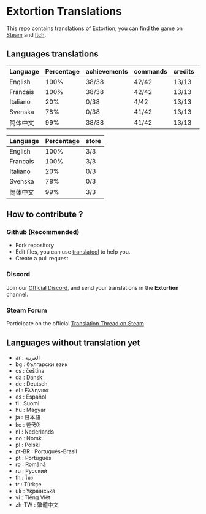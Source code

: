# Extortion Translations

This repo contains translations of Extortion, you can find the game on [Steam](https://store.steampowered.com/app/1299430/Extortion/) and [Itch](https://elanis.itch.io/extortion).

## Languages translations

 |	Language |	Percentage |	achievements |	commands |	credits |	menu |	scripts |
 |	--- |	--- |	--- |	--- |	--- |	--- |	--- |
 |	English |	100% |	38/38 |	42/42 |	13/13 |	17/17 |	79/79 |
 |	Francais |	100% |	38/38 |	42/42 |	13/13 |	17/17 |	79/79 |
 |	Italiano |	20% |	0/38 |	4/42 |	13/13 |	7/17 |	14/79 |
 |	Svenska |	78% |	0/38 |	41/42 |	13/13 |	17/17 |	79/79 |
 |	简体中文 |	99% |	38/38 |	41/42 |	13/13 |	17/17 |	79/79 |


 |	Language |	Percentage |	store |
 |	--- |	--- |	--- |
 |	English |	100% |	3/3 |
 |	Francais |	100% |	3/3 |
 |	Italiano |	20% |	0/3 |
 |	Svenska |	78% |	0/3 |
 |	简体中文 |	99% |	3/3 |


## How to contribute ?

### Github (Recommended)

- Fork repository
- Edit files, you can use [translatool](https://github.com/Dysnomia-studio/translatool) to help you.
- Create a pull request

### Discord

Join our [Official Discord](https://discord.gg/c8aARey), and send your translations in the **Extortion** channel.

### Steam Forum

Participate on the official [Translation Thread on Steam](https://steamcommunity.com/app/1299430/discussions/0/3040481757532344134/)

## Languages without translation yet
- ar : العربية
- bg : български език
- cs : čeština
- da : Dansk
- de : Deutsch
- el : Ελληνικά
- es : Español
- fi : Suomi
- hu : Magyar
- ja : 日本語
- ko : 한국어
- nl : Nederlands
- no : Norsk
- pl : Polski
- pt-BR : Português-Brasil
- pt : Português
- ro : Română
- ru : Русский
- th : ไทย
- tr : Türkçe
- uk : Українська
- vi : Tiếng Việt
- zh-TW : 繁體中文
